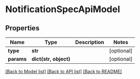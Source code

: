 # NotificationSpecApiModel

## Properties
Name | Type | Description | Notes
------------ | ------------- | ------------- | -------------
**type** | **str** |  | [optional] 
**params** | **dict(str, object)** |  | [optional] 

[[Back to Model list]](../README.md#documentation-for-models) [[Back to API list]](../README.md#documentation-for-api-endpoints) [[Back to README]](../README.md)


